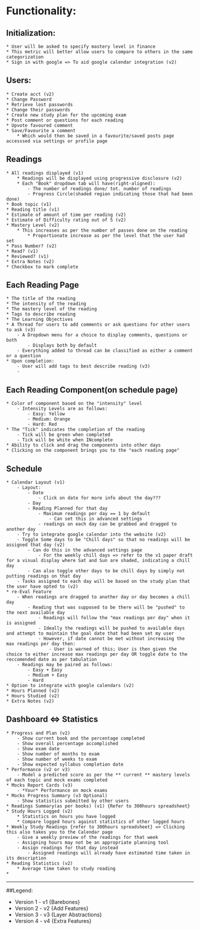 # Functionality:

## Initialization:
    * User will be asked to specify mastery level in finance 
    * This metric will better allow users to compare to others in the same categorization
    * Sign in with google => To aid google calendar integration (v2)

## Users:
    * Create acct (v2)
    * Change Password
    * Retrieve lost passwords
    * Change their passwords
    * Create new study plan for the upcoming exam
    * Post comment or questions for each reading
    * Upvote favoured comment
    * Save/Favourite a comment
        * Which would then be saved in a favourite/saved posts page accesssed via settings or profile page

## Readings
    * All readings displayed (v1)
        * Readings will be displayed using progressive disclosure (v2)
        * Each "Book" dropdown tab will have(right-aligned):
            - The number of readings done/ tot. number of readings 
            - Progress Circle(shaded region indicating those that had been done)  
    * Book topic (v1)
    * Reading title (v1)
    * Estimate of amount of time per reading (v2)
    * Estimate of Difficulty rating out of 5 (v2)
    * Mastery Level (v2)
        * This increases as per the number of passes done on the reading
            * Proportionate increase as per the level that the user had set
    * Pass Number? (v2)
    * Read? (v1)    
    * Reviewed? (v1)
    * Extra Notes (v2)
    * Checkbox to mark complete
## Each Reading Page
    * The title of the reading
    * The intensity of the reading
    * The mastery level of the reading
    * Tags to describe reading
    * The Learning Objectives
    * A Thread for users to add comments or ask questions for other users to ask (v3)
        - A Dropdown menu for a choice to display comments, questions or both  
            - Displays both by default
        - Everything added to thread can be classified as either a comment or a question
    * Upon completion:
        - User will add tags to best describe reading (v3)
        -
    

## Each Reading Component(on schedule page)
    * Color of component based on the "intensity" level
        - Intensity Levels are as follows:
            - Easy: Yellow
            - Medium: Orange
            - Hard: Red
    * The "Tick" indicates the completion of the reading
        - Tick will be green when completed
        - Tick will be white when INcomplete
    * Ability to click and drag the components into other days
    * Clicking on the component brings you to the "each reading page"

## Schedule
    * Calendar Layout (v1)
        - Layout:
            - Date
                - Click on date for more info about the day???
            - Day
            - Reading Planned for that day
                - Maximum readings per day == 1 by default
                    - Can set this in advanced settings
                - readings on each day can be grabbed and dragged to another day 
        - Try to integrate google calendar into the website (v2)
        - Toggle Some days to be "Chill days" so that no readings will be assigned that day (v2)
            - Can do this in the advanced settings page
                - For the weekly chill days => refer to the v1 paper draft for a visual display where Sat and Sun are shaded, indicating a chill day
            - Can also toggle other days to be chill days by simply not putting readings on that day 
        - Tasks assigned to each day will be based on the study plan that the user have opted to (v2)
    * re-Eval Feature
        - When readings are dragged to another day or day becomes a chill day
            - Reading that was supposed to be there will be "pushed" to the next available day
                - Readings will follow the "max readings per day" when it is assigned
                - Ideally the readings will be pushed to available days and attempt to maintain the goal date that had been set my user
                - However, if date cannot be met without increasing the max readings per day then:
                    - User is warned of this; User is then given the choice to either increase max readings per day OR toggle date to the reccomended date as per tabulation
        - Readings may be paired as follows:
            - Easy + Easy
            - Medium + Easy
            - Hard  
    * Option to integrate with google calendars (v2)
    * Hours Planned (v2)
    * Hours Studied (v2)
    * Extra Notes (v2)

## Dashboard <=> Statistics
    * Progress and Plan (v2)
        - Show current book and the percentage completed
        - Show overall percentage accomplished 
        - Show exam date
        - Show number of months to exam
        - Show number of weeks to exam
        - Show expected syllabus completion date
    * Performance (v2 or v3)
        - Model a predicted score as per the ** current ** mastery levels of each topic and mock exams completed 
    * Mocks Report Cards (v3)
        - *Your* Performance on mock exams 
    * Mocks Progress Summary (v3 Optional)
        - Show statistics submitted by other users
    * Readings Summary(as per books) (v1) {Refer to 300hours spreadsheet}
    * Study Hours Logged (v2)
        * Statistics on hours you have logged 
        * Compare logged hours against statistics of other logged hours
    * Weekly Study Readings {refer to 300hours spreadsheet} => Clicking this also takes you to the Calendar page
        - Give a weekly preview of the readings for that week
        - Assigning hours may not be an appropriate planning tool
        - Assign readings for that day instead
            - Assigned readings will already have estimated time taken in its description
    * Reading Statistics (v2)
        * Average time taken to study reading
    * 

---
##Legend:

* Version 1 - v1 {Barebones}
* Version 2 - v2 {Add Features}
* Version 3 - v3 {Layer Abstractions}
* Version 4 - v4 {Extra Features}